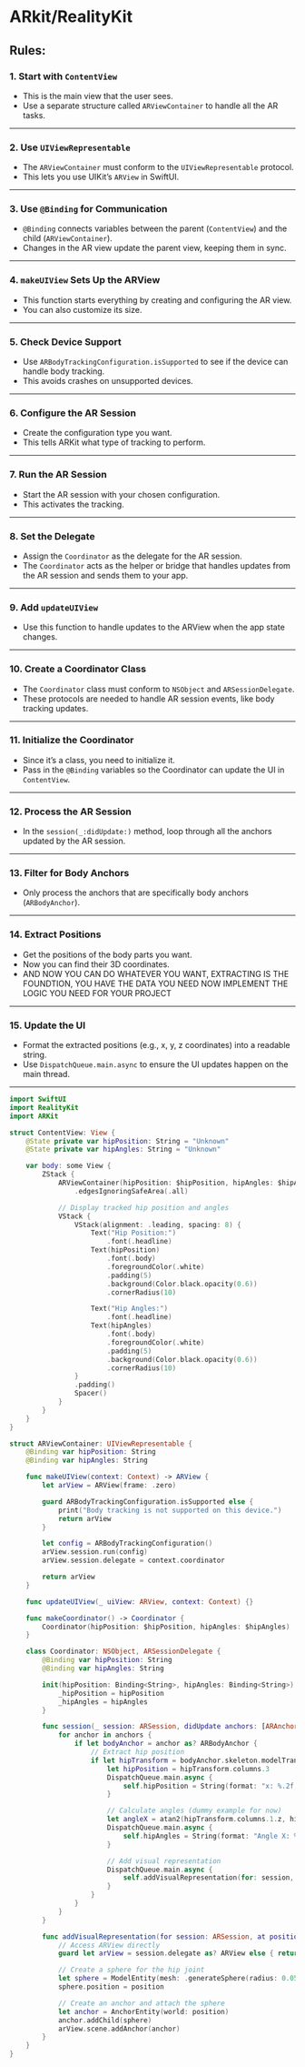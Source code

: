 # ARkit/RealityKit


## Rules:

### **1. Start with `ContentView`**
- This is the main view that the user sees.
- Use a separate structure called `ARViewContainer` to handle all the AR tasks.

---

### **2. Use `UIViewRepresentable`**
- The `ARViewContainer` must conform to the `UIViewRepresentable` protocol.
- This lets you use UIKit’s `ARView` in SwiftUI.

---

### **3. Use `@Binding` for Communication**
- `@Binding` connects variables between the parent (`ContentView`) and the child (`ARViewContainer`).
- Changes in the AR view update the parent view, keeping them in sync.

---

### **4. `makeUIView` Sets Up the ARView**
- This function starts everything by creating and configuring the AR view.
- You can also customize its size.

---

### **5. Check Device Support**
- Use `ARBodyTrackingConfiguration.isSupported` to see if the device can handle body tracking.
- This avoids crashes on unsupported devices.

---

### **6. Configure the AR Session**
- Create the configuration type you want.
- This tells ARKit what type of tracking to perform.

---

### **7. Run the AR Session**
- Start the AR session with your chosen configuration.
- This activates the tracking.

---

### **8. Set the Delegate**
- Assign the `Coordinator` as the delegate for the AR session.
- The `Coordinator` acts as the helper or bridge that handles updates from the AR session and sends them to your app.

---

### **9. Add `updateUIView`**
- Use this function to handle updates to the ARView when the app state changes.

---

### **10. Create a Coordinator Class**
- The `Coordinator` class must conform to `NSObject` and `ARSessionDelegate`.
- These protocols are needed to handle AR session events, like body tracking updates.

---

### **11. Initialize the Coordinator**
- Since it’s a class, you need to initialize it.
- Pass in the `@Binding` variables so the Coordinator can update the UI in `ContentView`.

---

### **12. Process the AR Session**
- In the `session(_:didUpdate:)` method, loop through all the anchors updated by the AR session.

---

### **13. Filter for Body Anchors**
- Only process the anchors that are specifically body anchors (`ARBodyAnchor`).

---

### **14. Extract Positions**
- Get the positions of the body parts you want.
- Now you can find their 3D coordinates.
- AND NOW YOU CAN DO WHATEVER YOU WANT, EXTRACTING IS THE FOUNDTION, YOU HAVE THE DATA YOU NEED NOW IMPLEMENT THE LOGIC YOU NEED FOR YOUR PROJECT

---

### **15. Update the UI**
- Format the extracted positions (e.g., x, y, z coordinates) into a readable string.
- Use `DispatchQueue.main.async` to ensure the UI updates happen on the main thread.

---



```swift
import SwiftUI
import RealityKit
import ARKit

struct ContentView: View {
    @State private var hipPosition: String = "Unknown"
    @State private var hipAngles: String = "Unknown"

    var body: some View {
        ZStack {
            ARViewContainer(hipPosition: $hipPosition, hipAngles: $hipAngles)
                .edgesIgnoringSafeArea(.all)

            // Display tracked hip position and angles
            VStack {
                VStack(alignment: .leading, spacing: 8) {
                    Text("Hip Position:")
                        .font(.headline)
                    Text(hipPosition)
                        .font(.body)
                        .foregroundColor(.white)
                        .padding(5)
                        .background(Color.black.opacity(0.6))
                        .cornerRadius(10)

                    Text("Hip Angles:")
                        .font(.headline)
                    Text(hipAngles)
                        .font(.body)
                        .foregroundColor(.white)
                        .padding(5)
                        .background(Color.black.opacity(0.6))
                        .cornerRadius(10)
                }
                .padding()
                Spacer()
            }
        }
    }
}

struct ARViewContainer: UIViewRepresentable {
    @Binding var hipPosition: String
    @Binding var hipAngles: String

    func makeUIView(context: Context) -> ARView {
        let arView = ARView(frame: .zero)

        guard ARBodyTrackingConfiguration.isSupported else {
            print("Body tracking is not supported on this device.")
            return arView
        }

        let config = ARBodyTrackingConfiguration()
        arView.session.run(config)
        arView.session.delegate = context.coordinator

        return arView
    }

    func updateUIView(_ uiView: ARView, context: Context) {}

    func makeCoordinator() -> Coordinator {
        Coordinator(hipPosition: $hipPosition, hipAngles: $hipAngles)
    }

    class Coordinator: NSObject, ARSessionDelegate {
        @Binding var hipPosition: String
        @Binding var hipAngles: String

        init(hipPosition: Binding<String>, hipAngles: Binding<String>) {
            _hipPosition = hipPosition
            _hipAngles = hipAngles
        }

        func session(_ session: ARSession, didUpdate anchors: [ARAnchor]) {
            for anchor in anchors {
                if let bodyAnchor = anchor as? ARBodyAnchor {
                    // Extract hip position
                    if let hipTransform = bodyAnchor.skeleton.modelTransform(for: .init(rawValue: "root")) {
                        let hipPosition = hipTransform.columns.3
                        DispatchQueue.main.async {
                            self.hipPosition = String(format: "x: %.2f, y: %.2f, z: %.2f", hipPosition.x, hipPosition.y, hipPosition.z)
                        }

                        // Calculate angles (dummy example for now)
                        let angleX = atan2(hipTransform.columns.1.z, hipTransform.columns.1.y) * (180 / .pi)
                        DispatchQueue.main.async {
                            self.hipAngles = String(format: "Angle X: %.2f°", angleX)
                        }

                        // Add visual representation
                        DispatchQueue.main.async {
                            self.addVisualRepresentation(for: session, at: [hipPosition.x, hipPosition.y, hipPosition.z])
                        }
                    }
                }
            }
        }

        func addVisualRepresentation(for session: ARSession, at position: SIMD3<Float>) {
            // Access ARView directly
            guard let arView = session.delegate as? ARView else { return }

            // Create a sphere for the hip joint
            let sphere = ModelEntity(mesh: .generateSphere(radius: 0.05), materials: [SimpleMaterial(color: .red, isMetallic: false)])
            sphere.position = position

            // Create an anchor and attach the sphere
            let anchor = AnchorEntity(world: position)
            anchor.addChild(sphere)
            arView.scene.addAnchor(anchor)
        }
    }
}
